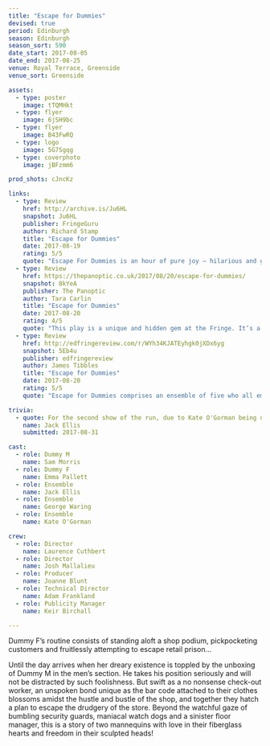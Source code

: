 ```yaml
---
title: "Escape for Dummies"
devised: true
period: Edinburgh
season: Edinburgh
season_sort: 590
date_start: 2017-08-05
date_end: 2017-08-25
venue: Royal Terrace, Greenside
venue_sort: Greenside

assets:
  - type: poster
    image: tTQMHkt
  - type: flyer
    image: 6jSH9bc
  - type: flyer
    image: B43FwRQ
  - type: logo
    image: 5G7Sgqg
  - type: coverphoto
    image: jBFzmm6

prod_shots: cJncKz

links:
  - type: Review
    href: http://archive.is/Ju6HL
    snapshot: Ju6HL
    publisher: FringeGuru
    author: Richard Stamp
    title: "Escape for Dummies"
    date: 2017-08-19
    rating: 5/5
    quote: "Escape For Dummies is an hour of pure joy – hilarious and giddy, yet with characters who make you care. Plan ahead for this one, because it's performing on odd-numbered dates only… and you'd have to be a dummy to miss it."
  - type: Review
    href: https://thepanoptic.co.uk/2017/08/20/escape-for-dummies/
    snapshot: 8kYeA
    publisher: The Panoptic
    author: Tara Carlin
    title: "Escape for Dummies"
    date: 2017-08-20
    rating: 4/5
    quote: "This play is a unique and hidden gem at the Fringe. It’s a rare show in that it is suitable for the entire family, as well as for deaf audience members."
  - type: Review
    href: http://edfringereview.com/r/WYh34KJATEyhgk0jXDx6yg
    snapshot: 5Eb4u
    publisher: edfringereview
    author: James Tibbles
    title: "Escape for Dummies"
    date: 2017-08-20
    rating: 5/5
    quote: "Escape for Dummies comprises an ensemble of five who all embody distinct caricatures in a masterclass of physical comedy. A simple escape plot sees two manikins come to life around a myriad of silent stunts and scenes that has the audience laughing from the very first moment."

trivia:
  - quote: For the second show of the run, due to Kate O'Gorman being unable to perform, director Laurence Cuthbert had to step in.
    name: Jack Ellis
    submitted: 2017-08-31

cast:
  - role: Dummy M
    name: Sam Morris
  - role: Dummy F
    name: Emma Pallett
  - role: Ensemble
    name: Jack Ellis
  - role: Ensemble
    name: George Waring
  - role: Ensemble
    name: Kate O'Gorman

crew:
  - role: Director
    name: Laurence Cuthbert
  - role: Director
    name: Josh Mallalieu
  - role: Producer
    name: Joanne Blunt
  - role: Technical Director
    name: Adam Frankland
  - role: Publicity Manager
    name: Keir Birchall

---
```


Dummy F’s routine consists of standing aloft a shop podium, pickpocketing customers and fruitlessly attempting to escape retail prison...

Until the day arrives when her dreary existence is toppled by the unboxing of Dummy M in the men’s section. He takes his position seriously and will not be distracted by such foolishness. But swift as a no nonsense check-out worker, an unspoken bond unique as the bar code attached to their clothes blossoms amidst the hustle and bustle of the shop, and together they hatch a plan to escape the drudgery of the store. Beyond the watchful gaze of bumbling security guards, maniacal watch dogs and a sinister floor manager, this is a story of two mannequins with love in their fiberglass hearts and freedom in their sculpted heads!
